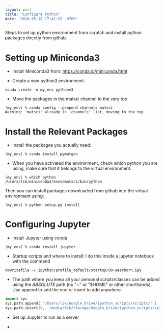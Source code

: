 ```yaml
---
layout: post
title: "Configure Python"
date: "2018-05-18 17:41:32 -0700"
---
```


Steps to set up python environment from scratch and install python packages directly from github.

# Setting up Miniconda3

- Install Miniconda3 from: <https://conda.io/miniconda.html>

- Create a new python3 environment.
```
conda create -n my_env python=3
```

- Move the packages in the matsci channel to the very top
```
(my_env) % conda config --prepend channels matsci
Warning: 'matsci' already in 'channels' list, moving to the top
```

# Install the Relevant Packages
- Install the packages you actually need:
```
(my_env) % conda install pymatgen
```

- When you have activated the environment, check which python you are using, make sure that it belongs to the virtual environment.
```
(my_env) % which python
/Users/lik/miniconda3/envs/matsci/bin/python
```
Then you can install packages downloaded from github into the virtual environment using:
```
(my_env) % python setup.py install
```

# Configuring Jupyter

- Install Jupyter using conda
```
(my_env) % conda install jupyter
```
- Startup scripts and where to install:
I do this inside a jupyter notebook with the command
```
%%writefile ~/.ipython/profile_default/startup/00-searborn.ipy
```

- The path where you keep all your personal scripts/classes can be added using the _ABSOLUTE_ path (no "~" or "$HOME" or other shorthands).  Use append to add the end or insert to add anywhere.
``` python
import sys
sys.path.append( '/Users/lik/Google_Drive/ipython_scripts/scripts/' )
sys.path.insert(0, '/media/lik/Storage/Google_Drive/ipython_scripts/scripts') # ubuntu needs absolute path
```


- Set up Jupyter to run as a server
<!--- TODO -->

-
